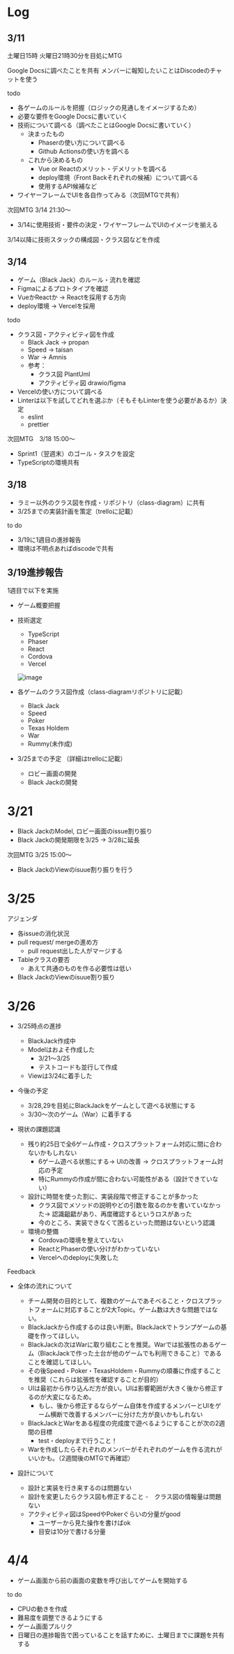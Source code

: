 # Log

## 3/11

土曜日15時
火曜日21時30分を目処にMTG

Google Docsに調べたことを共有
メンバーに報知したいことはDiscodeのチャットを使う

todo
- 各ゲームのルールを把握（ロジックの見通しをイメージするため）
- 必要な要件をGoogle Docsに書いていく
- 技術について調べる（調べたことはGoogle Docsに書いていく）
  - 決まったもの
    - Phaserの使い方について調べる
    - Github Actionsの使い方を調べる
  - これから決めるもの
    - Vue or Reactのメリット・デメリットを調べる
    - deploy環境（Front Backそれぞれの候補）について調べる
    - 使用するAPI候補など
- ワイヤーフレームでUIを各自作ってみる（次回MTGで共有）

次回MTG 3/14 21:30～
- 3/14に使用技術・要件の決定・ワイヤーフレームでUIのイメージを揃える

3/14以降に技術スタックの構成図・クラス図などを作成

## 3/14
- ゲーム（Black Jack）のルール・流れを確認
- Figmaによるプロトタイプを確認
- VueかReactか -> Reactを採用する方向
- deploy環境 -> Vercelを採用

todo
- クラス図・アクティビティ図を作成
  - Black Jack -> propan
  - Speed -> taisan
  - War -> Amnis
  - 参考：
    - クラス図 PlantUml
    - アクティビティ図 drawio/figma
- Vercelの使い方について調べる
- Linterは以下を試してどれを選ぶか（そもそもLinterを使う必要があるか）決定
  - eslint
  - prettier

次回MTG　3/18 15:00〜
- Sprint1（翌週末）のゴール・タスクを設定
- TypeScriptの環境共有

## 3/18
- ラミー以外のクラス図を作成・リポジトリ（class-diagram）に共有
- 3/25までの実装計画を策定（trelloに記載）

to do
- 3/19に1週目の進捗報告
- 環境は不明点あればdiscodeで共有

## 3/19進捗報告
1週目で以下を実施
- ゲーム概要把握
- 技術選定
  - TypeScript
  - Phaser
  - React
  - Cordova
  - Vercel
  
  ![image](https://user-images.githubusercontent.com/83019007/226162145-0b2bb02d-47d4-450c-9ba9-6928a3ab461a.png)

  
- 各ゲームのクラス図作成（class-diagramリポジトリに記載）
  - Black Jack
  - Speed
  - Poker
  - Texas Holdem
  - War
  - Rummy(未作成)
 
- 3/25までの予定 （詳細はtrelloに記載）
  - ロビー画面の開発
  - Black Jackの開発

# 3/21
- Black JackのModel, ロビー画面のissue割り振り
- Black Jackの開発期限を3/25 -> 3/28に延長

次回MTG 3/25 15:00〜
- Black JackのViewのisuue割り振りを行う


# 3/25

アジェンダ

- 各issueの消化状況
- pull request/ mergeの進め方
  - pull request出した人がマージする
- Tableクラスの要否　
  - あえて共通のものを作る必要性は低い
- Black JackのViewのisuue割り振り 

# 3/26

- 3/25時点の進捗
  - BlackJack作成中
  - Modelはおよそ作成した
    - 3/21〜3/25
    - テストコードも並行して作成
  - Viewは3/24に着手した
  
- 今後の予定
  - 3/28,29を目処にBlackJackをゲームとして遊べる状態にする
  - 3/30〜次のゲーム（War）に着手する

- 現状の課題認識
  - 残り約25日で全6ゲーム作成・クロスプラットフォーム対応に間に合わないかもしれない
    - 6ゲーム遊べる状態にする-> UIの改善 -> クロスプラットフォーム対応の予定
    - 特にRummyの作成が間に合わない可能性がある（設計できていない）
  - 設計に時間を使った割に、実装段階で修正することが多かった
    - クラス図でメソッドの説明やどの引数を取るのかを書いていなかった-> 認識齟齬があり、再度確認するというロスがあった
    - 今のところ、実装できなくて困るといった問題はないという認識
  - 環境の整備
    - Cordovaの環境を整えていない
    - ReactとPhaserの使い分けがわかっていない
    - Vercelへのdeployに失敗した
    
Feedback

- 全体の流れについて
  - チーム開発の目的として、複数のゲームであそべること・クロスプラットフォームに対応することが2大Topic。ゲーム数は大きな問題ではない。
  - BlackJackから作成するのは良い判断。BlackJackでトランプゲームの基礎を作ってほしい。
  - BlackJackの次はWarに取り組むことを推奨。Warでは拡張性のあるゲーム（BlackJackで作った土台が他のゲームでも利用できること）であることを確認してほしい。
  - その後Speed・Poker・TexasHoldem・Rummyの順番に作成することを推奨（これらは拡張性を確認することが目的）
  - UIは最初から作り込んだ方が良い。UIは影響範囲が大きく後から修正するのが大変になるため。
    - もし、後から修正するならゲーム自体を作成するメンバーとUIをゲーム横断で改善するメンバーに分けた方が良いかもしれない
  - BlackJackとWarをある程度の完成度で遊べるようにすることが次の2週間の目標
    - test・deployまで行うこと！
  - Warを作成したらそれぞれのメンバーがそれぞれのゲームを作る流れがいいかも。（2週間後のMTGで再確認）

- 設計について
  - 設計と実装を行き来するのは問題ない
  - 設計を変更したらクラス図も修正すること
    -　クラス図の情報量は問題ない
  - アクティビティ図はSpeedやPokerぐらいの分量がgood
    - ユーザーから見た操作を書けばok
    - 目安は10分で書ける分量
  
  
# 4/4

- ゲーム画面から前の画面の変数を呼び出してゲームを開始する

to do 


- CPUの動きを作成
- 難易度を調整できるようにする
- ゲーム画面プルリク
- 日曜日の進捗報告で困っていることを話すために、土曜日までに課題を共有する
